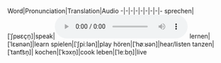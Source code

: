 Word|Pronunciation|Translation|Audio
-|-|-|-|-|-|-|-|-
sprechen|[ˈʃpʁɛçn̩]|speak|<audio controls>  
<source src="https://cdn.duden.de/_media_/audio/ID4113087_120708383.mp3"  type="audio/mp3">  
</audio>
lernen|[ˈlɛʁnən]|learn
spielen|[ˈʃpiːlən]|play
hören|[ˈhøːʁən]|hear/listen
tanzen|[ˈtant͡sn̩]|
kochen|[ˈkɔxn̩]|cook
leben|[ˈleːbn̩]|live

<!--stackedit_data:
eyJoaXN0b3J5IjpbMTA1MTIzMDMyLDE1Nzc0MTAyMTldfQ==
-->
